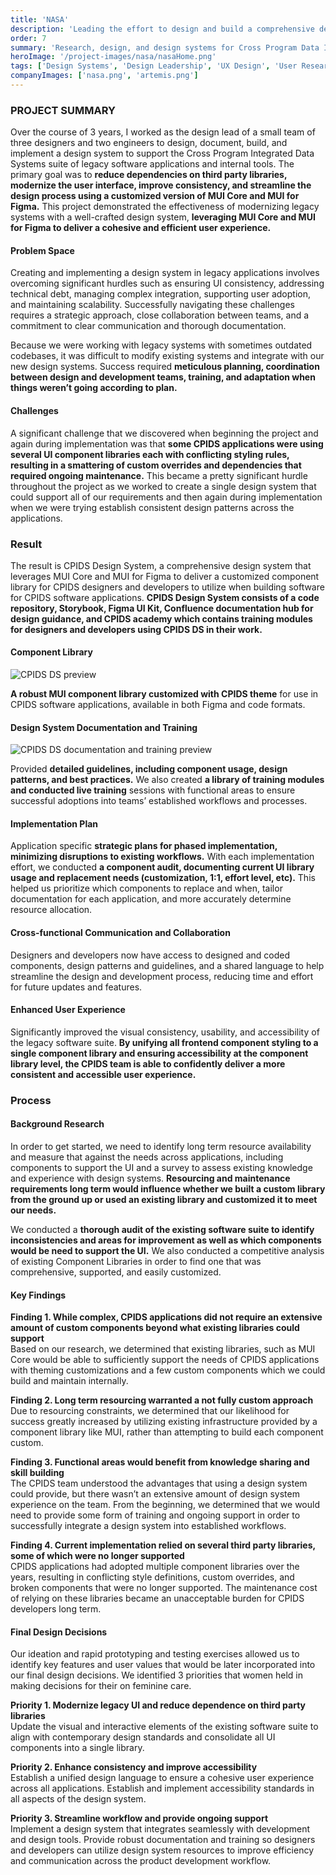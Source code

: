 ```yaml
---
title: 'NASA'
description: 'Leading the effort to design and build a comprehensive design system to support the CPIDS design and development team in building CPIDS software applications and internal tools'
order: 7
summary: 'Research, design, and design systems for Cross Program Data Integration - a suite of web applications that support mission operations for the Moon to Mars program'
heroImage: '/project-images/nasa/nasaHome.png'
tags: ['Design Systems', 'Design Leadership', 'UX Design', 'User Research']
companyImages: ['nasa.png', 'artemis.png']
---
```


### PROJECT SUMMARY

Over the course of 3 years, I worked as the design lead of a small team of three designers and two engineers to design, document, build, and implement a design system to support the Cross Program Integrated Data Systems suite of legacy software applications and internal tools. The primary goal was to **reduce dependencies on third party libraries, modernize the user interface, improve consistency, and streamline the design process using a customized version of MUI Core and MUI for Figma.** This project demonstrated the effectiveness of modernizing legacy systems with a well-crafted design system, **leveraging MUI Core and MUI for Figma to deliver a cohesive and efficient user experience.**

#### Problem Space

Creating and implementing a design system in legacy applications involves overcoming significant hurdles such as ensuring UI consistency, addressing technical debt, managing complex integration, supporting user adoption, and maintaining scalability. Successfully navigating these challenges requires a strategic approach, close collaboration between teams, and a commitment to clear communication and thorough documentation.

Because we were working with legacy systems with sometimes outdated codebases, it was difficult to modify existing systems and integrate with our new design systems. Success required **meticulous planning, coordination between design and development teams, training, and adaptation when things weren’t going according to plan.**

#### Challenges

A significant challenge that we discovered when beginning the project and again during implementation was that **some CPIDS applications were using several UI component libraries each with conflicting styling rules, resulting in a smattering of custom overrides and dependencies that required ongoing maintenance.** This became a pretty significant hurdle throughout the project as we worked to create a single design system that could support all of our requirements and then again during implementation when we were trying establish consistent design patterns across the applications.

### Result

The result is CPIDS Design System, a comprehensive design system that leverages MUI Core and MUI for Figma to deliver a customized component library for CPIDS designers and developers to utilize when building software for CPIDS software applications. **CPIDS Design System consists of a code repository, Storybook, Figma UI Kit, Confluence documentation hub for design guidance, and CPIDS academy which contains training modules for designers and developers using CPIDS DS in their work.**

#### Component Library

![CPIDS DS preview](/project-images/nasa/nasa1.png)

**A robust MUI component library customized with CPIDS theme** for use in CPIDS software applications, available in both Figma and code formats.

#### Design System Documentation and Training

![CPIDS DS documentation and training preview](/project-images/nasa/nasa2.png)

Provided **detailed guidelines, including component usage, design patterns, and best practices.** We also created **a library of training modules and conducted live training** sessions with functional areas to ensure successful adoptions into teams’ established workflows and processes.

#### Implementation Plan

Application specific **strategic plans for phased implementation, minimizing disruptions to existing workflows.** With each implementation effort, we conducted **a component audit, documenting current UI library usage and replacement needs (customization, 1:1, effort level, etc).** This helped us prioritize which components to replace and when, tailor documentation for each application, and more accurately determine resource allocation.

#### Cross-functional Communication and Collaboration

Designers and developers now have access to designed and coded components, design patterns and guidelines, and a shared language to help streamline the design and development process, reducing time and effort for future updates and features.

#### Enhanced User Experience

Significantly improved the visual consistency, usability, and accessibility of the legacy software suite. **By unifying all frontend component styling to a single component library and ensuring accessibility at the component library level, the CPIDS team is able to confidently deliver a more consistent and accessible user experience.**

### Process

#### Background Research

In order to get started, we need to identify long term resource availability and measure that against the needs across applications, including components to support the UI and a survey to assess existing knowledge and experience with design systems. **Resourcing and maintenance requirements long term would influence whether we built a custom library from the ground up or used an existing library and customized it to meet our needs.**

We conducted a **thorough audit of the existing software suite to identify inconsistencies and areas for improvement as well as which components would be need to support the UI.** We also conducted a competitive analysis of existing Component Libraries in order to find one that was comprehensive, supported, and easily customized.

#### Key Findings

**Finding 1. While complex, CPIDS applications did not require an extensive amount of custom components beyond what existing libraries could support**\
Based on our research, we determined that existing libraries, such as MUI Core would be able to sufficiently support the needs of CPIDS applications with theming customizations and a few custom components which we could build and maintain internally.

**Finding 2. Long term resourcing warranted a not fully custom approach**\
Due to resourcing constraints, we determined that our likelihood for success greatly increased by utilizing existing infrastructure provided by a component library like MUI, rather than attempting to build each component custom.

**Finding 3. Functional areas would benefit from knowledge sharing and skill building**\
The CPIDS team understood the advantages that using a design system could provide, but there wasn’t an extensive amount of design system experience on the team. From the beginning, we determined that we would need to provide some form of training and ongoing support in order to successfully integrate a design system into established workflows.

**Finding 4. Current implementation relied on several third party libraries, some of which were no longer supported**\
CPIDS applications had adopted multiple component libraries over the years, resulting in conflicting style definitions, custom overrides, and broken components that were no longer supported. The maintenance cost of relying on these libraries became an unacceptable burden for CPIDS developers long term.

#### Final Design Decisions

Our ideation and rapid prototyping and testing exercises allowed us to identify key features and user values that would be later incorporated into our final design decisions. We identified 3 priorities that women held in making decisions for their on feminine care.

**Priority 1. Modernize legacy UI and reduce dependence on third party libraries**\
Update the visual and interactive elements of the existing software suite to align with contemporary design standards and consolidate all UI components into a single library.

**Priority 2. Enhance consistency and improve accessibility**\
Establish a unified design language to ensure a cohesive user experience across all applications. Establish and implement accessibility standards in all aspects of the design system.

**Priority 3. Streamline workflow and provide ongoing support**\
Implement a design system that integrates seamlessly with development and design tools. Provide robust documentation and training so designers and developers can utilize design system resources to improve efficiency and communication across the product development workflow. 